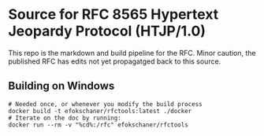 # Source for RFC 8565 Hypertext Jeopardy Protocol (HTJP/1.0)
This repo is the markdown and build pipeline for the RFC. Minor caution, the published RFC has edits not yet propagatged back to this source.

## Building on Windows

    # Needed once, or whenever you modify the build process
    docker build -t efokschaner/rfctools:latest ./docker
    # Iterate on the doc by running:
    docker run --rm -v "%cd%:/rfc" efokschaner/rfctools
